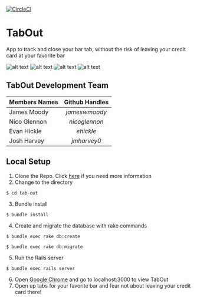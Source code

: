 [![CircleCI](https://circleci.com/gh/jameswmoody/tab-out.svg?style=shield)](https://circleci.com/gh/jameswmoody/tab-out)
# TabOut
App to track and close your bar tab, without the risk of leaving your credit card at your favorite bar

![alt text](http://jameswmoody.com/projects/tab-out/app/assets/images/tabout1.png) ![alt text](http://jameswmoody.com/projects/tab-out/app/assets/images/tabout2.png) ![alt text](http://jameswmoody.com/projects/tab-out/app/assets/images/tabout3.png) ![alt text](http://jameswmoody.com/projects/tab-out/app/assets/images/tabout4.png)

## TabOut Development Team

| Members Names  | Github Handles |
| -------------- |:--------------:|
| James Moody | *jameswmoody* |
| Nico Glennon  | *nicoglennon* |
| Evan Hickle | *ehickle* |
| Josh Harvey | *jmharvey0* |


## Local Setup
1. Clone the Repo. Click [here](https://help.github.com/articles/cloning-a-repository/) if you need more information
2. Change to the directory
```
$ cd tab-out
```
3. Bundle install
```
$ bundle install
```
4. Create and migrate the database with rake commands
```
$ bundle exec rake db:create

$ bundle exec rake db:migrate
```
5. Run the Rails server
```
$ bundle exec rails server
```
6. Open [Google Chrome](https://www.google.com/chrome/browser/desktop/index.html) and go to localhost:3000 to view TabOut
7. Open up tabs for your favorite bar and fear not about leaving your credit card there!
